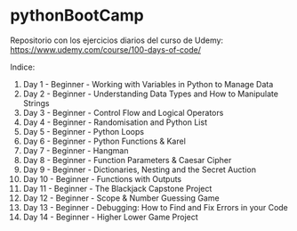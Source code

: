 # pythonBootCamp

Repositorio con los ejercicios diarios del curso de Udemy: https://www.udemy.com/course/100-days-of-code/

Indice:
  1. Day 1 - Beginner - Working with Variables in Python to Manage Data
  2. Day 2 - Beginner - Understanding Data Types and How to Manipulate Strings
  3. Day 3 - Beginner - Control Flow and Logical Operators
  4. Day 4 - Beginner - Randomisation and Python List
  5. Day 5 - Beginner - Python Loops
  6. Day 6 - Beginner - Python Functions & Karel
  7. Day 7 - Beginner - Hangman
  8. Day 8 - Beginner - Function Parameters & Caesar Cipher
  9. Day 9 - Beginner - Dictionaries, Nesting and the Secret Auction
  10. Day 10 - Beginner - Functions with Outputs
  11. Day 11 - Beginner - The Blackjack Capstone Project
  12. Day 12 - Beginner - Scope & Number Guessing Game
  13. Day 13 - Beginner - Debugging: How to Find and Fix Errors in your Code
  14. Day 14 - Beginner - Higher Lower Game Project

